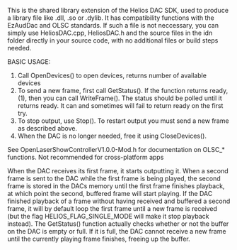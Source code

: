 This is the shared library extension of the Helios DAC SDK, used to produce a library file like .dll, .so or .dylib. It has compatibility functions with the EzAudDac and OLSC standards. 
If such a file is not neccessary, you can simply use HeliosDAC.cpp, HeliosDAC.h and the source files in the idn folder directly in your source code, with no additional files or build steps needed.

BASIC USAGE:
1.	Call OpenDevices()  to open devices, returns number of available devices
2.	To send a new frame, first call GetStatus(). If the function returns ready, (1), then you can call WriteFrame().
	The status should be polled until it returns ready. It can and sometimes will fail to return ready on the first try.
3.  To stop output, use Stop(). To restart output you must send a new frame as described above.
4.	When the DAC is no longer needed, free it using CloseDevices().

See OpenLaserShowControllerV1.0.0-Mod.h for documentation on OLSC_* functions. Not recommended for cross-platform apps

When the DAC receives its first frame, it starts outputting it. When a second frame is sent to
the DAC while the first frame is being played, the second frame is stored in the DACs memory until the first frame
finishes playback, at which point the second, buffered frame will start playing. If the DAC finished playback of a frame
without having received and buffered a second frame, it will by default loop the first frame until a new frame is
received (but the flag HELIOS_FLAG_SINGLE_MODE will make it stop playback instead).
The GetStatus() function actually checks whether or not the buffer on the DAC is empty or full. If it is full, the DAC
cannot receive a new frame until the currently playing frame finishes, freeing up the buffer.